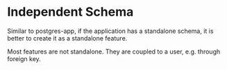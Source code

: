 # Independent Schema

Similar to postgres-app, if the application has a standalone schema, it is better to create it as a standalone feature.


Most features are not standalone. They are coupled to a user, e.g. through foreign key.
